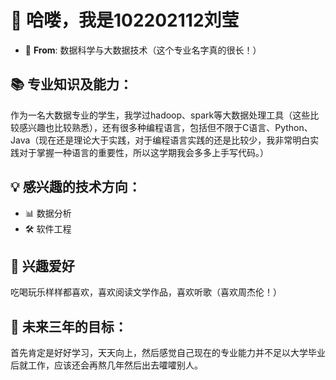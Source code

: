 # 🌟 哈喽，我是102202112刘莹

- 🏫 **From**: 数据科学与大数据技术（这个专业名字真的很长！）

## 📚 专业知识及能力：

作为一名大数据专业的学生，我学过hadoop、spark等大数据处理工具（这些比较感兴趣也比较熟悉），还有很多种编程语言，包括但不限于C语言、Python、Java（现在还是理论大于实践，对于编程语言实践的还是比较少，我非常明白实践对于掌握一种语言的重要性，所以这学期我会多多上手写代码。）

## 💡 感兴趣的技术方向：

- 📊 数据分析
- 🛠️ 软件工程

## 🚀 兴趣爱好

吃喝玩乐样样都喜欢，喜欢阅读文学作品，喜欢听歌（喜欢周杰伦！）

## 🎯 未来三年的目标：

首先肯定是好好学习，天天向上，然后感觉自己现在的专业能力并不足以大学毕业后就工作，应该还会再熬几年然后出去嚯嚯别人。
